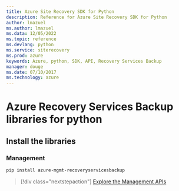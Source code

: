 ```yaml
---
title: Azure Site Recovery SDK for Python
description: Reference for Azure Site Recovery SDK for Python
author: lmazuel
ms.author: lmazuel
ms.data: 12/05/2022
ms.topic: reference
ms.devlang: python
ms.service: siterecovery
ms.prod: azure
keywords: Azure, python, SDK, API, Recovery Services Backup
manager: douge
ms.date: 07/10/2017
ms.technology: azure
---
```

# Azure Recovery Services Backup libraries for python

## Install the libraries


### Management

```bash
pip install azure-mgmt-recoveryservicesbackup
```
> [!div class="nextstepaction"]
> [Explore the Management APIs](/python/api/overview/azure/recoveryservicesbackup/management)